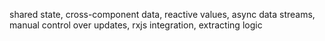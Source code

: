 shared state, cross-component data, reactive values, async data streams, manual control over updates, rxjs integration, extracting logic
